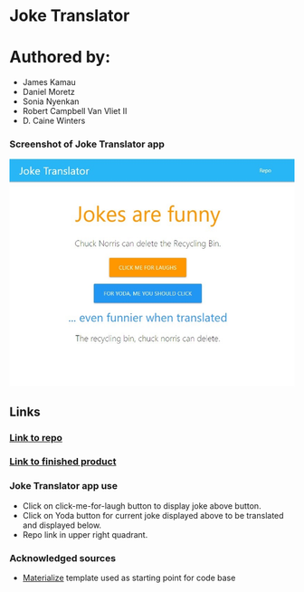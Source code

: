 # Joke Translator
# Authored by:
- James Kamau
- Daniel Moretz
- Sonia Nyenkan
- Robert Campbell Van Vliet II
- D. Caine Winters

### Screenshot of Joke Translator app
![Screenshot of Joke Translator app.](./assets/img/404.jpg)

## Links
### [Link to repo](https://github.com/sfrancesny/Joke-Translator)
### [Link to finished product](www.google.com)

### Joke Translator app use
- Click on click-me-for-laugh button to display joke above button.
- Click on Yoda button for current joke displayed above to be translated and displayed below.
- Repo link in upper right quadrant. 


### Acknowledged sources
- [Materialize](
https://materializecss.com/getting-started.html) template used as starting point for code base
